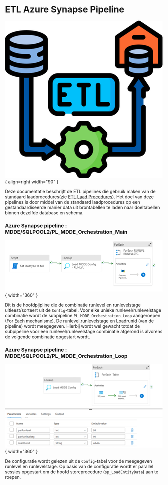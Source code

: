 # ETL Azure Synapse Pipeline

![Deployment](images/etl.png){ align=right width="90" }

Deze documentatie beschrijft de ETL pipelines die gebruik maken van de standaard laadprocedures(zie [ETL Laad Procedures](MDDE_ETL_procs.md)). Het doel van deze pipelines is door middel van de standaard laadprocedures op een gestandaardiseerde manier data uit brontabellen te laden naar doeltabellen binnen dezelfde database en schema.

### Azure Synapse pipeline : MDDE/SQLPOOL2/PL_MDDE_Orchestration_Main

![Deployment](images/pl_mdde_orchestration_main.PNG){ width="360" }

Dit is de hoofdpijpline die de combinatie  runlevel en runlevelstage uitleest/sorteert uit de `Config`-tabel.
Voor elke unieke runlevel/runlevelstage combinatie wordt de subpipeline `PL_MDDE_Orchestration_Loop` aangeroepen (For Each mechanisme). De runlevel,runlevelstage en Loadrunid (van de pipeline) wordt  meegegeven.
Hierbij wordt wel gewacht totdat de subpipeline  voor een runlevel/runlevelstage combinatie afgerond is alvorens de volgende combinatie opgestart wordt.


### Azure Synapse pipeline : MDDE/SQLPOOL2/PL_MDDE_Orchestration_Loop

![Deployment](images/pl_mdde_orchestration_loop.PNG){ width="360" }

De configuratie wordt gelezen uit de `Config`-tabel voor de meegegeven runlevel en runlevelstage.
Op basis van de configuratie wordt er parallel sessies opgestart om  de  hoofd storeprocedure (`sp_LoadEntityData`) aan te roepen.



